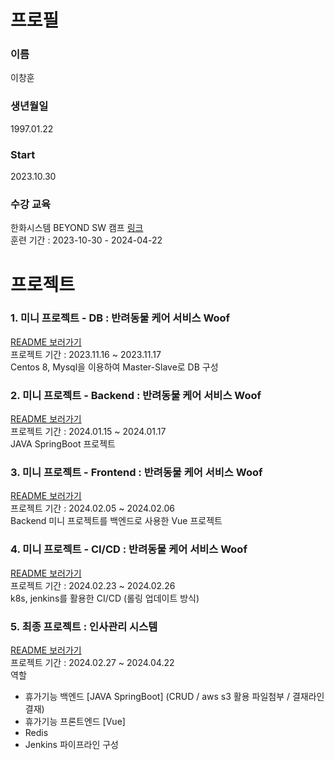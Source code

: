 # 프로필   
### 이름
이창훈
### 생년월일
1997.01.22
### Start
2023.10.30
### 수강 교육
한화시스템 BEYOND SW 캠프 [링크](https://swcamp-hanwha.com/)<br>
훈련 기간 : 2023-10-30 - 2024-04-22<br>


# 프로젝트
### 1. 미니 프로젝트 - DB : 반려동물 케어 서비스 Woof
[README 보러가기](https://github.com/beyond-sw-camp/be02-1st-woof-animal_careservice)<br>
프로젝트 기간 : 2023.11.16 ~ 2023.11.17<br>
Centos 8, Mysql을 이용하여 Master-Slave로 DB 구성<br>

### 2. 미니 프로젝트 - Backend : 반려동물 케어 서비스 Woof
[README 보러가기](https://github.com/beyond-sw-camp/be02-2nd-woof-animal_careservice)<br>
프로젝트 기간 : 2024.01.15 ~ 2024.01.17<br>
JAVA SpringBoot 프로젝트<br>

### 3. 미니 프로젝트 - Frontend : 반려동물 케어 서비스 Woof
[README 보러가기](https://github.com/beyond-sw-camp/be02-3rd-woof-animal_careservice)<br>
프로젝트 기간 : 2024.02.05 ~ 2024.02.06<br>
Backend 미니 프로젝트를 백엔드로 사용한 Vue 프로젝트<br>

### 4. 미니 프로젝트 - CI/CD : 반려동물 케어 서비스 Woof
[README 보러가기](https://github.com/beyond-sw-camp/be02-4th-woof-animal_careservice)<br>
프로젝트 기간 : 2024.02.23 ~ 2024.02.26<br>
k8s, jenkins를 활용한 CI/CD (롤링 업데이트 방식)<br>

### 5. 최종 프로젝트 : 인사관리 시스템
[README 보러가기](https://github.com/beyond-sw-camp/be02-fin-Hello_R_loha-HRsystem)<br>
프로젝트 기간 : 2024.02.27 ~ 2024.04.22<br>
역할<br>
- 휴가기능 백엔드 [JAVA SpringBoot] (CRUD / aws s3 활용 파일첨부 / 결재라인 결재)
- 휴가기능 프론트엔드 [Vue]
- Redis
- Jenkins 파이프라인 구성

